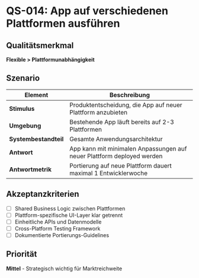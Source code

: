 # QS-014: App auf verschiedenen Plattformen ausführen

## Qualitätsmerkmal
**Flexible > Plattformunabhängigkeit**

## Szenario

| Element               | Beschreibung                                                    |
|-----------------------|-----------------------------------------------------------------|
| **Stimulus**          | Produktentscheidung, die App auf neuer Plattform anzubieten    |
| **Umgebung**          | Bestehende App läuft bereits auf 2-3 Plattformen              |
| **Systembestandteil** | Gesamte Anwendungsarchitektur                                  |
| **Antwort**           | App kann mit minimalen Anpassungen auf neuer Plattform deployed werden |
| **Antwortmetrik**     | Portierung auf neue Plattform dauert maximal 1 Entwicklerwoche |

## Akzeptanzkriterien
- [ ] Shared Business Logic zwischen Plattformen
- [ ] Plattform-spezifische UI-Layer klar getrennt
- [ ] Einheitliche APIs und Datenmodelle
- [ ] Cross-Platform Testing Framework
- [ ] Dokumentierte Portierungs-Guidelines

## Priorität
**Mittel** - Strategisch wichtig für Marktreichweite
